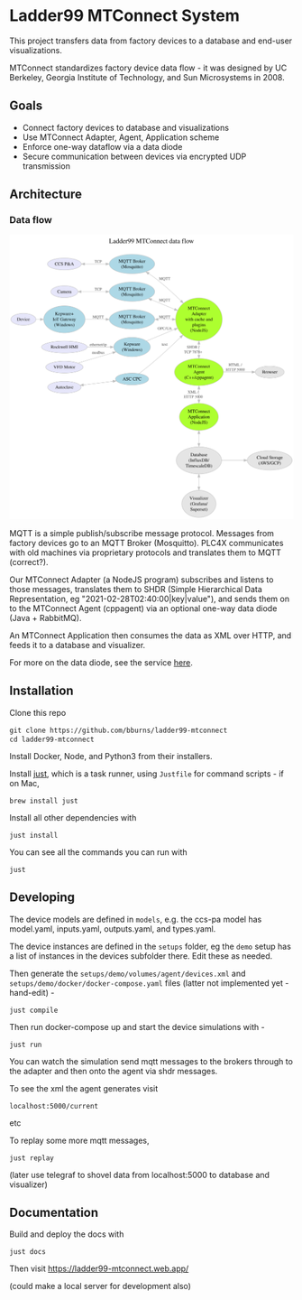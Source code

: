 # Ladder99 MTConnect System

This project transfers data from factory devices to a database and end-user visualizations. 

MTConnect standardizes factory device data flow - it was designed by UC Berkeley, Georgia Institute of Technology, and Sun Microsystems in 2008. 


## Goals

- Connect factory devices to database and visualizations
- Use MTConnect Adapter, Agent, Application scheme
- Enforce one-way dataflow via a data diode
- Secure communication between devices via encrypted UDP transmission


## Architecture

### Data flow

![arch](design/architecture.dot.svg)

MQTT is a simple publish/subscribe message protocol. Messages from factory devices go to an MQTT Broker (Mosquitto). PLC4X communicates with old machines via proprietary protocols and translates them to MQTT (correct?). 

Our MTConnect Adapter (a NodeJS program) subscribes and listens to those messages, translates them to SHDR (Simple Hierarchical Data Representation, eg "2021-02-28T02:40:00|key|value"), and sends them on to the MTConnect Agent (cppagent) via an optional one-way data diode (Java + RabbitMQ). 

An MTConnect Application then consumes the data as XML over HTTP, and feeds it to a database and visualizer. 

For more on the data diode, see the service [here](services/diode).


## Installation

Clone this repo

    git clone https://github.com/bburns/ladder99-mtconnect
    cd ladder99-mtconnect

Install Docker, Node, and Python3 from their installers. 

Install [just](https://github.com/casey/just), which is a task runner, using `Justfile` for command scripts - if on Mac, 

    brew install just

Install all other dependencies with

    just install

You can see all the commands you can run with

    just


## Developing

The device models are defined in `models`, e.g. the ccs-pa model has model.yaml, inputs.yaml, outputs.yaml, and types.yaml. 

The device instances are defined in the `setups` folder, eg the `demo` setup has a list of instances in the devices subfolder there. Edit these as needed.

Then generate the `setups/demo/volumes/agent/devices.xml` and `setups/demo/docker/docker-compose.yaml` files (latter not implemented yet - hand-edit) -

    just compile

Then run docker-compose up and start the device simulations with -

    just run

You can watch the simulation send mqtt messages to the brokers through to the adapter and then onto the agent via shdr messages. 

To see the xml the agent generates visit

    localhost:5000/current

etc

To replay some more mqtt messages,

    just replay

(later use telegraf to shovel data from localhost:5000 to database and visualizer)


## Documentation

Build and deploy the docs with

    just docs

Then visit https://ladder99-mtconnect.web.app/

(could make a local server for development also)
